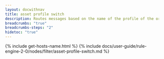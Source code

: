 ```yaml
---
layout: docwithnav
title: asset profile switch
description: Routes messages based on the name of the profile of the originator asset.
breadcrumbs: "true"
breadcrumbs-steps: "2"
hidetoc: "true"
---
```


{% include get-hosts-name.html %}
{% include docs/user-guide/rule-engine-2-0/nodes/filter/asset-profile-switch.md %}
